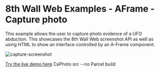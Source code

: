 # 8th Wall Web Examples - AFrame - Capture photo

This example allows the user to capture photo evidence of a UFO abduction. This showcases the 8th Wall Web screenshot API as well as using HTML to show an interface controlled by an A-Frame component.

![capture-screenshot](../../../images/screenshot-capture.jpg)

[Try the live demo here](https://templates.8thwall.app/capturephoto-aframe)
C a P h o t o     s r c  
 - - n o   P a r c e l   b u i l d  
 